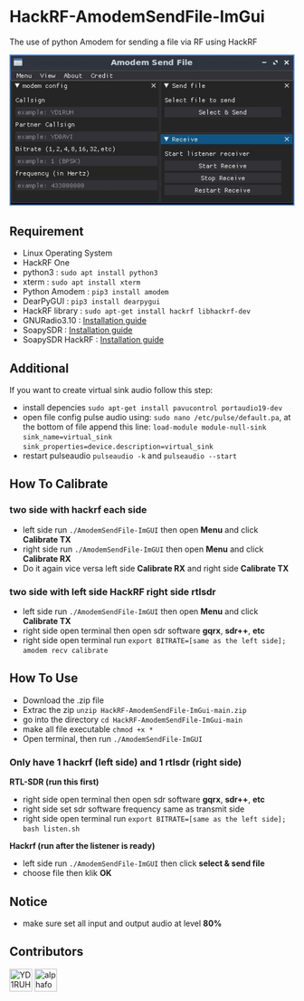 # HackRF-AmodemSendFile-ImGui
The use of python Amodem for sending a file via RF using HackRF

![image](https://github.com/YD1RUH/HackRF-AmodemSendFile-ImGui/blob/main/HackRF-AmodemSendFile.jpg)

## Requirement
- Linux Operating System
- HackRF One
- python3 : `sudo apt install python3`
- xterm : `sudo apt install xterm`
- Python Amodem : `pip3 install amodem`
- DearPyGUI : `pip3 install dearpygui`
- HackRF library : `sudo apt-get install hackrf libhackrf-dev`
- GNURadio3.10 : [Installation guide](https://wiki.gnuradio.org/index.php/LinuxInstall)
- SoapySDR : [Installation guide](https://github.com/pothosware/SoapySDR/wiki/BuildGuide#get-the-source-code)
- SoapySDR HackRF : [Installation guide](https://github.com/pothosware/SoapyHackRF/wiki#building-soapy-hack-rf)

## Additional
If you want to create virtual sink audio follow this step:
- install depencies `sudo apt-get install pavucontrol portaudio19-dev`
- open file config pulse audio using: `sudo nano /etc/pulse/default.pa`, at the bottom of file append this line: `load-module module-null-sink sink_name=virtual_sink sink_properties=device.description=virtual_sink`
- restart pulseaudio `pulseaudio -k` and `pulseaudio --start`

## How To Calibrate
### two side with hackrf each side
- left side run `./AmodemSendFile-ImGUI` then open **Menu** and click **Calibrate TX**
- right side run `./AmodemSendFile-ImGUI` then open **Menu** and click **Calibrate RX**
- Do it again vice versa left side **Calibrate RX** and right side **Calibrate TX**
### two side with left side HackRF right side rtlsdr
- left side run `./AmodemSendFile-ImGUI` then open **Menu** and click **Calibrate TX**
- right side open terminal then open sdr software **gqrx**, **sdr++**, **etc**
- right side open terminal run `export BITRATE=[same as the left side]; amodem recv calibrate`

## How To Use
- Download the .zip file
- Extrac the zip `unzip HackRF-AmodemSendFile-ImGui-main.zip`
- go into the directory `cd HackRF-AmodemSendFile-ImGui-main`
- make all file executable `chmod +x *`
- Open terminal, then run `./AmodemSendFile-ImGUI`
### Only have 1 hackrf (left side) and 1 rtlsdr (right side)
**RTL-SDR (run this first)**
- right side open terminal then open sdr software **gqrx**, **sdr++**, **etc**
- right side set sdr software frequency same as transmit side
- right side open terminal run `export BITRATE=[same as the left side]; bash listen.sh`

**Hackrf (run after the listener is ready)**
- left side run `./AmodemSendFile-ImGUI` then click **select & send file**
- choose file then klik **OK**

## Notice
- make sure set all input and output audio at level **80%**

## Contributors

[//]: contributor-faces

<a href="https://github.com/YD1RUH"><img src="https://avatars.githubusercontent.com/u/32731955?v=3" title="YD1RUH" width="40" height="40"></a>
<a href="https://github.com/alphafox02"><img src="https://avatars.githubusercontent.com/u/44436101?v=3" title="alphafox02" width="40" height="40"></a>

[//]: contributor-faces
